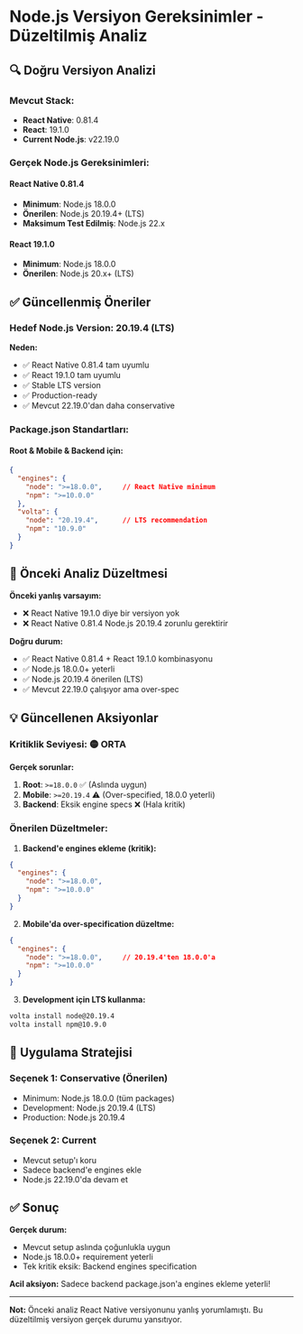 # Node.js Versiyon Gereksinimler - Düzeltilmiş Analiz

## 🔍 Doğru Versiyon Analizi

### **Mevcut Stack:**
- **React Native**: 0.81.4
- **React**: 19.1.0
- **Current Node.js**: v22.19.0

### **Gerçek Node.js Gereksinimleri:**

#### **React Native 0.81.4**
- **Minimum**: Node.js 18.0.0
- **Önerilen**: Node.js 20.19.4+ (LTS)
- **Maksimum Test Edilmiş**: Node.js 22.x

#### **React 19.1.0**
- **Minimum**: Node.js 18.0.0
- **Önerilen**: Node.js 20.x+ (LTS)

## ✅ Güncellenmiş Öneriler

### **Hedef Node.js Version: 20.19.4 (LTS)**
**Neden:**
- ✅ React Native 0.81.4 tam uyumlu
- ✅ React 19.1.0 tam uyumlu
- ✅ Stable LTS version
- ✅ Production-ready
- ✅ Mevcut 22.19.0'dan daha conservative

### **Package.json Standartları:**

#### **Root & Mobile & Backend için:**
```json
{
  "engines": {
    "node": ">=18.0.0",     // React Native minimum
    "npm": ">=10.0.0"
  },
  "volta": {
    "node": "20.19.4",      // LTS recommendation
    "npm": "10.9.0"
  }
}
```

## 🎯 Önceki Analiz Düzeltmesi

**Önceki yanlış varsayım:**
- ❌ React Native 19.1.0 diye bir versiyon yok
- ❌ React Native 0.81.4 Node.js 20.19.4 zorunlu gerektirir

**Doğru durum:**
- ✅ React Native 0.81.4 + React 19.1.0 kombinasyonu
- ✅ Node.js 18.0.0+ yeterli
- ✅ Node.js 20.19.4 önerilen (LTS)
- ✅ Mevcut 22.19.0 çalışıyor ama over-spec

## 💡 Güncellenen Aksiyonlar

### **Kritiklik Seviyesi: 🟡 ORTA**

**Gerçek sorunlar:**
1. **Root**: `>=18.0.0` ✅ (Aslında uygun)
2. **Mobile**: `>=20.19.4` ⚠️ (Over-specified, 18.0.0 yeterli)
3. **Backend**: Eksik engine specs ❌ (Hala kritik)

### **Önerilen Düzeltmeler:**

1. **Backend'e engines ekleme (kritik):**
```json
{
  "engines": {
    "node": ">=18.0.0",
    "npm": ">=10.0.0"
  }
}
```

2. **Mobile'da over-specification düzeltme:**
```json
{
  "engines": {
    "node": ">=18.0.0",     // 20.19.4'ten 18.0.0'a
    "npm": ">=10.0.0"
  }
}
```

3. **Development için LTS kullanma:**
```bash
volta install node@20.19.4
volta install npm@10.9.0
```

## 🔧 Uygulama Stratejisi

### **Seçenek 1: Conservative (Önerilen)**
- Minimum: Node.js 18.0.0 (tüm packages)
- Development: Node.js 20.19.4 (LTS)
- Production: Node.js 20.19.4

### **Seçenek 2: Current**
- Mevcut setup'ı koru
- Sadece backend'e engines ekle
- Node.js 22.19.0'da devam et

## ✅ Sonuç

**Gerçek durum:**
- Mevcut setup aslında çoğunlukla uygun
- Node.js 18.0.0+ requirement yeterli
- Tek kritik eksik: Backend engines specification

**Acil aksiyon:**
Sadece backend package.json'a engines ekleme yeterli!

---

**Not:** Önceki analiz React Native versiyonunu yanlış yorumlamıştı. Bu düzeltilmiş versiyon gerçek durumu yansıtıyor.